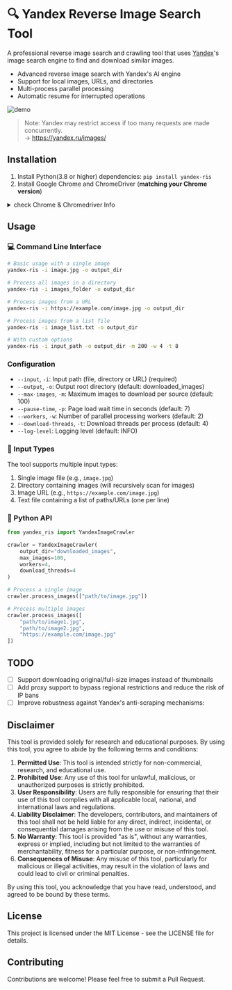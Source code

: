 # 🔍 Yandex Reverse Image Search Tool

A professional reverse image search and crawling tool that uses [Yandex](https://yandex.ru/images/)'s image search engine to find and download similar images.

- Advanced reverse image search with Yandex's AI engine
- Support for local images, URLs, and directories
- Multi-process parallel processing
- Automatic resume for interrupted operations

![demo](https://github.com/user-attachments/assets/737830de-ba18-4093-a9f3-d7f69713cff1)

> Note: Yandex may restrict access if too many requests are made concurrently.  
> -> https://yandex.ru/images/

## Installation

1. Install Python(3.8 or higher) dependencies: ``pip install yandex-ris``
2. Install Google Chrome and ChromeDriver (**matching your Chrome version**)

<details>
<summary>check Chrome & Chromedriver Info</summary>

```bash
>>> which chromedriver
/usr/local/bin/chromedriver
>>> which google-chrome
/usr/bin/google-chrome
>>> google-chrome --version
Google Chrome 137.0.7151.68 
>>> chromedriver --version
ChromeDriver 137.0.7151.68 (2989ffee9373ea8b8623bd98b3cb350a8e95cadc-refs/branch-heads/7151@{#1873})
```

</details> 

## Usage

### 💻 Command Line Interface

```bash
# Basic usage with a single image
yandex-ris -i image.jpg -o output_dir

# Process all images in a directory
yandex-ris -i images_folder -o output_dir

# Process images from a URL
yandex-ris -i https://example.com/image.jpg -o output_dir

# Process images from a list file
yandex-ris -i image_list.txt -o output_dir

# With custom options
yandex-ris -i input_path -o output_dir -m 200 -w 4 -t 8
```

### Configuration

- `--input`, `-i`: Input path (file, directory or URL) (required)
- `--output`, `-o`: Output root directory (default: downloaded_images)
- `--max-images`, `-m`: Maximum images to download per source (default: 100)
- `--pause-time`, `-p`: Page load wait time in seconds (default: 7)
- `--workers`, `-w`: Number of parallel processing workers (default: 2)
- `--download-threads`, `-t`: Download threads per process (default: 4)
- `--log-level`: Logging level (default: INFO)

### 📝 Input Types

The tool supports multiple input types:
1. Single image file (e.g., `image.jpg`)
2. Directory containing images (will recursively scan for images)
3. Image URL (e.g., `https://example.com/image.jpg`)
4. Text file containing a list of paths/URLs (one per line)

### 🐍 Python API

```python
from yandex_ris import YandexImageCrawler

crawler = YandexImageCrawler(
    output_dir="downloaded_images",
    max_images=100,
    workers=4,
    download_threads=4
)

# Process a single image
crawler.process_images(["path/to/image.jpg"])

# Process multiple images
crawler.process_images([
    "path/to/image1.jpg",
    "path/to/image2.jpg",
    "https://example.com/image.jpg"
])
```

## TODO

- [ ] Support downloading original/full-size images instead of thumbnails
- [ ] Add proxy support to bypass regional restrictions and reduce the risk of IP bans
- [ ] Improve robustness against Yandex's anti-scraping mechanisms:

## Disclaimer

This tool is provided solely for research and educational purposes. By using this tool, you agree to abide by the following terms and conditions:

1. **Permitted Use**: This tool is intended strictly for non-commercial, research, and educational use.
2. **Prohibited Use**: Any use of this tool for unlawful, malicious, or unauthorized purposes is strictly prohibited.
3. **User Responsibility**: Users are fully responsible for ensuring that their use of this tool complies with all applicable local, national, and international laws and regulations.
4. **Liability Disclaimer**: The developers, contributors, and maintainers of this tool shall not be held liable for any direct, indirect, incidental, or consequential damages arising from the use or misuse of this tool.
5. **No Warranty**: This tool is provided "as is", without any warranties, express or implied, including but not limited to the warranties of merchantability, fitness for a particular purpose, or non-infringement.
6. **Consequences of Misuse**: Any misuse of this tool, particularly for malicious or illegal activities, may result in the violation of laws and could lead to civil or criminal penalties.

By using this tool, you acknowledge that you have read, understood, and agreed to be bound by these terms.

## License

This project is licensed under the MIT License - see the LICENSE file for details.

## Contributing

Contributions are welcome! Please feel free to submit a Pull Request.